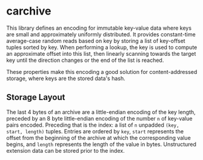 # carchive

This library defines an encoding for immutable key-value data where keys are small and approximately uniformly
distributed. It provides constant-time average-case random reads based on key by storing a list of key-offset tuples
sorted by key. When performing a lookup, the key is used to compute an approximate offset into this list, then linearly
scanning towards the target key until the direction changes or the end of the list is reached.

These properties make this encoding a good solution for content-addressed storage, where keys are the stored data's
hash.

## Storage Layout

The last 4 bytes of an archive are a little-endian encoding of the key length, preceded by an 8 byte little-endian
encoding of the number `n` of key-value pairs encoded. Preceding that is the index: a list of `n` unpadded `(key, start,
length)` tuples. Entries are ordered by `key`, `start` represents the offset from the beginning of the archive at which
the corresponding value begins, and `length` represents the length of the value in bytes. Unstructured extension data
can be stored prior to the index.

